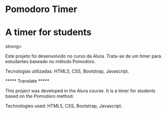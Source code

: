 # Pomodoro Timer
<h1><strong></strong>A timer for students</h1>strong></h1>

Este projeto foi desenvolvido no curso da Alura. Trata-se de um timer para estudantes baseado no método Pomodoro.

Tecnologias utilizadas: HTML5, CSS, Bootstrap, Javascript.

***** Translate ***** 

This project was developed in the Alura course. It is a timer for students based on the Pomodoro method.

Technologies used: HTML5, CSS, Bootstrap, Javascript.

<img src="">
